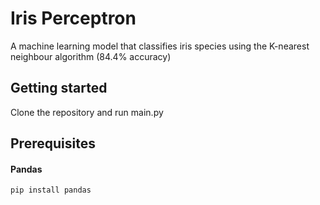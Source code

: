 # Iris Perceptron
A machine learning model that classifies iris species using the K-nearest neighbour algorithm (84.4% accuracy)

## Getting started
Clone the repository and run main.py

## Prerequisites

#### Pandas
```
pip install pandas
```